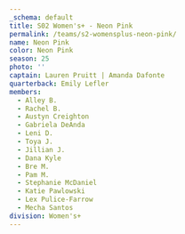 ```yaml
---
_schema: default
title: S02 Women's+ - Neon Pink
permalink: /teams/s2-womensplus-neon-pink/
name: Neon Pink
color: Neon Pink
season: 25
photo: ''
captain: Lauren Pruitt | Amanda Dafonte
quarterback: Emily Lefler
members:
  - Alley B.
  - Rachel B.
  - Austyn Creighton
  - Gabriela DeAnda
  - Leni D.
  - Toya J.
  - Jillian J.
  - Dana Kyle
  - Bre M.
  - Pam M.
  - Stephanie McDaniel
  - Katie Pawlowski
  - Lex Pulice-Farrow
  - Mecha Santos
division: Women's+
---
```

